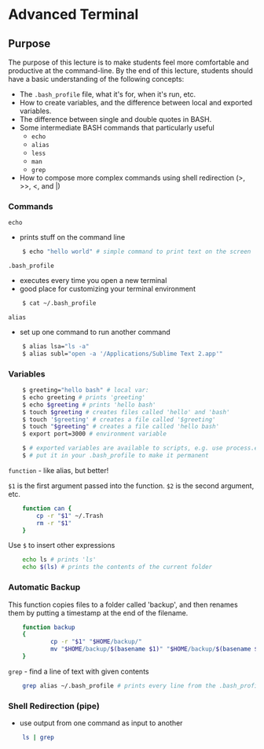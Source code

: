 # Advanced Terminal

## Purpose
The purpose of this lecture is to make students feel more comfortable and productive at the command-line. By the end of this lecture, students should have a basic understanding of the following concepts:

- The `.bash_profile` file, what it's for, when it's run, etc.
- How to create variables, and the difference between local and exported variables.
- The difference between single and double quotes in BASH.
- Some intermediate BASH commands that particularly useful
    - `echo`
    - `alias`
    - `less`
    - `man`
    - `grep`
- How to compose more complex commands using shell redirection (>, >>, <, and |)

### Commands

`echo`
- prints stuff on the command line

```bash
    $ echo "hello world" # simple command to print text on the screen
```

`.bash_profile`
- executes every time you open a new terminal
- good place for customizing your terminal environment

```bash
    $ cat ~/.bash_profile
```

`alias`
- set up one command to run another command

```bash
    $ alias lsa="ls -a"
    $ alias subl="open -a '/Applications/Sublime Text 2.app'"
```

### Variables
```bash
    $ greeting="hello bash" # local var:
    $ echo greeting # prints 'greeting'
    $ echo $greeting # prints 'hello bash'
    $ touch $greeting # creates files called 'hello' and 'bash'
    $ touch '$greeting' # creates a file called '$greeting'
    $ touch "$greeting" # creates a file called 'hello bash'
    $ export port=3000 # environment variable

    $ # exported variables are available to scripts, e.g. use process.env to access exported variables in node.js scripts.
    $ # put it in your .bash_profile to make it permanent
```

`function` - like alias, but better!

`$1` is the first argument passed into the function. `$2` is the second argument, etc.

```bash
    function can {
        cp -r "$1" ~/.Trash
        rm -r "$1"
    }
```

Use `$` to insert other expressions

```bash
    echo ls # prints 'ls'
    echo $(ls) # prints the contents of the current folder
```

### Automatic Backup

This function copies files to a folder called 'backup', and then renames them by putting a timestamp at the end of the filename.

```bash
    function backup
    {
            cp -r "$1" "$HOME/backup/"
            mv "$HOME/backup/$(basename $1)" "$HOME/backup/$(basename $1)_$(date)"
    }
```

`grep` - find a line of text with given contents

```bash
    grep alias ~/.bash_profile # prints every line from the .bash_profile that contains the text 'alias'
```

### Shell Redirection (pipe)
- use output from one command as input to another

```bash
    ls | grep
```